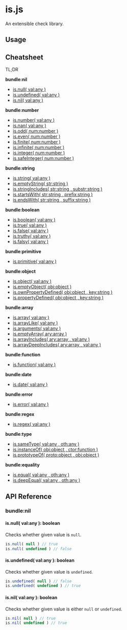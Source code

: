 # is.js

An extensible check library.

## Usage

## Cheatsheet

TL;DR

**bundle:nil**

- [is.null( val:any )](#)
- [is.undefined( val:any )](#)
- [is.nil( val:any )](#)

**bundle:number**

- [is.number( val:any )](#)
- [is.nan( val:any )](#)
- [is.odd( num:number )](#)
- [is.even( num:number )](#)
- [is.finite( num:number )](#)
- [is.infinite( num:number )](#)
- [is.integer( num:number )](#)
- [is.safeInteger( num:number )](#)

**bundle:string**

- [is.string( val:any )](#)
- [is.emptyString( str:string )](#)
- [is.stringIncludes( str:string , substr:string )](#)
- [is.startsWith( str:string , prefix:string )](#)
- [is.endsWith( str:string , suffix:string )](#)

**bundle:boolean**

- [is.boolean( val:any )](#)
- [is.true( val:any )](#)
- [is.false( val:any )](#)
- [is.truthy( val:any )](#)
- [is.falsy( val:any )](#)

**bundle:primitive**

- [is.primitive( val:any )](#)

**bundle:object**

- [is.object( val:any )](#)
- [is.emptyObject( obj:object )](#)
- [is.ownPropertyDefined( obj:object , key:string )](#)
- [is.propertyDefined( obj:object , key:string )](#)

**bundle:array**

- [is.array( val:any )](#)
- [is.arrayLike( val:any )](#)
- [is.arguments( val:any )](#)
- [is.emptyArray( ary:array )](#)
- [is.arrayIncludes( ary:array , val:any )](#)
- [is.arrayDeepIncludes( ary:array , val:any )](#)

**bundle:function**

- [is.function( val:any )](#)

**bundle:date**

- [is.date( val:any )](#)

**bundle:error**

- [is.error( val:any )](#)

**bundle:regex**

- [is.regex( val:any )](#)

**bundle:type**

- [is.sameType( val:any , oth:any )](#)
- [is.instanceOf( obj:object , ctor:function )](#)
- [is.prototypeOf( proto:object , obj:object )](#)

**bundle:equality**

- [is.equal( val:any , oth:any )](#)
- [is.deepEqual( val:any , oth:any )](#)

## API Reference

### bundle:nil

#### is.null( val:any ): boolean

Checks whether given value is `null`.

```js
is.null( null ) // true
is.null( undefined ) // false
```

#### is.undefined( val:any ): boolean

Checks whether given value is `undefined`.

```js
is.undefined( null ) // false
is.undefined( undefined ) // true
```

#### is.nil( val:any ): boolean

Checks whether given value is either `null` or `undefined`.

```js
is.nil( null ) // true
is.nil( undefined ) // true
```
